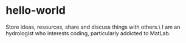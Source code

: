 # hello-world
Store ideas, resources, share and discuss things with others.\\
I am an hydrologist who interests coding, particularly addicted to MatLab.
